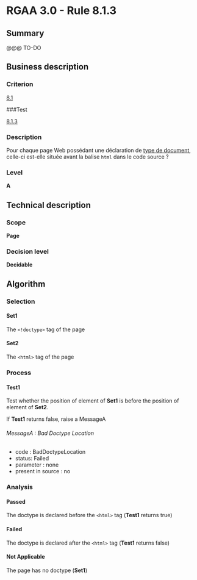 # RGAA 3.0 -  Rule 8.1.3

## Summary

@@@ TO-DO

## Business description

### Criterion

[8.1](http://references.modernisation.gouv.fr/referentiel-technique-0#crit-8-1)

###Test

[8.1.3](http://references.modernisation.gouv.fr/referentiel-technique-0#test-8-1-3)

### Description

Pour chaque page Web poss&eacute;dant une d&eacute;claration de <a href="http://references.modernisation.gouv.fr/referentiel-technique-0#type-de-document">type de document</a>, celle-ci est-elle situ&eacute;e avant la balise `html` dans le code source ?

### Level

**A**

## Technical description

### Scope

**Page**

### Decision level

**Decidable**

## Algorithm

### Selection

#### Set1

The `<!doctype>` tag of the page

#### Set2

The `<html>` tag of the page

### Process

#### Test1 

Test whether the position of element of **Set1** is before the position of element of **Set2**. 

If **Test1** returns false, raise a MessageA

###### MessageA : Bad Doctype Location

-   code : BadDoctypeLocation
-   status: Failed
-   parameter : none
-   present in source : no

### Analysis

#### Passed

The doctype is declared before the `<html>` tag (**Test1** returns true)

#### Failed

The doctype is declared after the `<html>` tag (**Test1** returns false)

#### Not Applicable

The page has no doctype (**Set1**)
